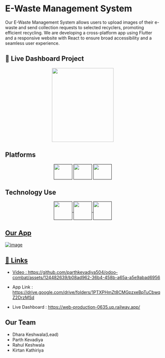 # E-Waste Management System

Our E-Waste Management System allows users to upload images of their e-waste and send collection requests to selected recyclers, promoting efficient recycling. We are developing a cross-platform app using Flutter and a responsive website with React to ensure broad accessibility and a seamless user experience.

## 🔗 Live Dashboard Project 

<p align="center"><img src="https://github.com/parthkevadiya504/odoo-combat/assets/124482639/6a466740-c391-480a-b035-d51d8ae415e0" width="200" height="240"></p>

## Platforms
<p align="center">
<a href="" target="blank"><img align="center" src="https://github.com/parthkevadiya504/odoo-combat/assets/124482639/52496391-5612-46bf-9108-6f24833bbc91" alt="" height="50" width="60" /></a>
<a href="" target="blank"><img align="center" src="https://github.com/parthkevadiya504/odoo-combat/assets/124482639/9f158aec-d26d-4dd3-9648-9a50f63f539f" height="50" width="60" /></a>
<a href="" target="blank"><img align="center" src="https://github.com/parthkevadiya504/odoo-combat/assets/124482639/c771dc6a-bf4a-455b-8595-8120a5b253b9" height="50" width="60" /></a>
</p>

## Technology Use
<p align="center">
<a href="" target="blank"><img align="center" src="https://storage.googleapis.com/cms-storage-bucket/847ae81f5430402216fd.svg" alt="" height="60" width="60" />
<a href="" target="blank"><img align="center" src="https://upload.wikimedia.org/wikipedia/commons/a/a7/React-icon.svg" alt="" height="60" width="60" />
<a href="" target="blank"><img align="center" src="https://batisteo.gallerycdn.vsassets.io/extensions/batisteo/vscode-django/1.15.0/1703694028504/Microsoft.VisualStudio.Services.Icons.Default" alt="" height="60" width="60" />
</p>


## Our App 
![image](https://github.com/parthkevadiya504/odoo-combat/assets/124482639/037d17fe-3434-41b5-bfdb-6dedb566b6ae)





## 🔗 Links

- Video : https://github.com/parthkevadiya504/odoo-combat/assets/124482639/b08ad962-36b4-458b-a65a-a5e9abad6956

- App Link : https://drive.google.com/drive/folders/1PTXPHmZt8CMGpzxeBpTuCbwqZ2DrzMSd

- Live Dashboard : https://web-production-0635.up.railway.app/



## Our Team


- Dhara Keshwala(Lead)
- Parth Kevadiya
- Rahul Keshwala
- Kirtan Kathiriya

